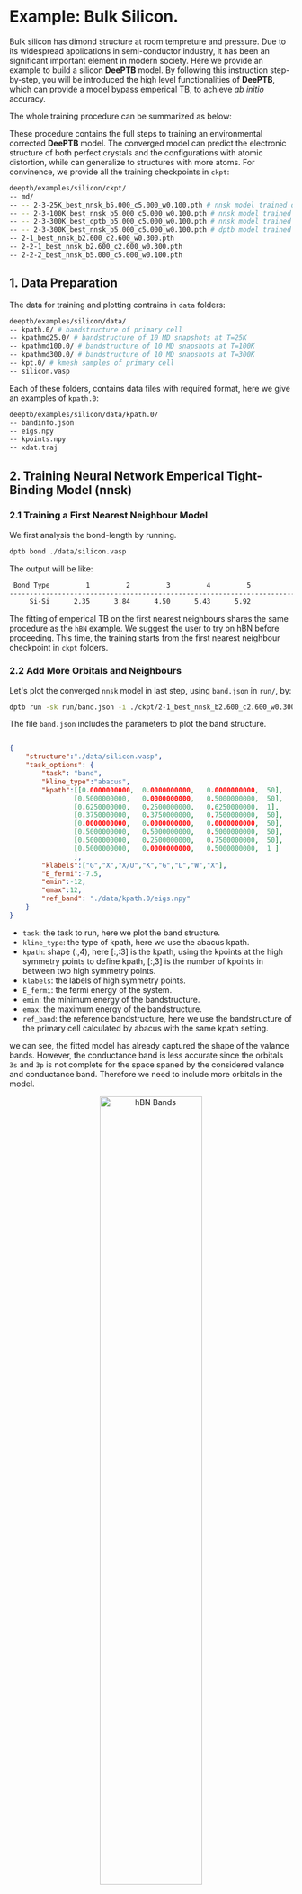 # **Example: Bulk Silicon.**
Bulk silicon has dimond structure at room tempreture and pressure. Due to its widespread applications in semi-conductor industry, it has been an significant important element in modern society. Here we provide an example to build a silicon **DeePTB** model. By following this instruction step-by-step, you will be introduced the high level functionalities of **DeePTB**, which can provide a model bypass emperical TB, to achieve *ab initio* accuracy.

The whole training procedure can be summarized as below:

These procedure contains the full steps to training an environmental corrected **DeePTB** model. The converged model can predict the electronic structure of both perfect crystals and the configurations with atomic distortion, while can generalize to structures with more atoms. For convinence, we provide all the training checkpoints in `ckpt`:
```bash
deeptb/examples/silicon/ckpt/
-- md/
-- -- 2-3-25K_best_nnsk_b5.000_c5.000_w0.100.pth # nnsk model trained on 25K MD trajectory
-- -- 2-3-100K_best_nnsk_b5.000_c5.000_w0.100.pth # nnsk model trained on 100K MD trajectory
-- -- 2-3-300K_best_dptb_b5.000_c5.000_w0.100.pth # nnsk model trained on 300K MD trajectory
-- -- 2-3-300K_best_nnsk_b5.000_c5.000_w0.100.pth # dptb model trained on 300K MD trajectory
-- 2-1_best_nnsk_b2.600_c2.600_w0.300.pth
-- 2-2-1_best_nnsk_b2.600_c2.600_w0.300.pth
-- 2-2-2_best_nnsk_b5.000_c5.000_w0.100.pth
```


## **1. Data Preparation**

The data for training and plotting contrains in `data` folders:
```bash
deeptb/examples/silicon/data/
-- kpath.0/ # bandstructure of primary cell
-- kpathmd25.0/ # bandstructure of 10 MD snapshots at T=25K
-- kpathmd100.0/ # bandstructure of 10 MD snapshots at T=100K
-- kpathmd300.0/ # bandstructure of 10 MD snapshots at T=300K
-- kpt.0/ # kmesh samples of primary cell
-- silicon.vasp
```
Each of these folders, contains data files with required format, here we give an examples of `kpath.0`:
```bash
deeptb/examples/silicon/data/kpath.0/
-- bandinfo.json
-- eigs.npy
-- kpoints.npy
-- xdat.traj
```

## **2. Training Neural Network Emperical Tight-Binding Model (nnsk)**

### **2.1 Training a First Nearest Neighbour Model**
We first analysis the bond-length by running.
```bash
dptb bond ./data/silicon.vasp
```
The output will be like:
```bash
 Bond Type         1         2         3         4         5
------------------------------------------------------------------------
     Si-Si      2.35      3.84      4.50      5.43      5.92
```

The fitting of emperical TB on the first nearest neighbours shares the same procedure as the `hBN` example. We suggest the user to try on hBN before proceeding. This time, the training starts from the first nearest neighbour checkpoint in `ckpt` folders.

### **2.2 Add More Orbitals and Neighbours**
Let's plot the converged `nnsk` model in last step, using `band.json` in `run/`, by:

```bash
dptb run -sk run/band.json -i ./ckpt/2-1_best_nnsk_b2.600_c2.600_w0.300.pth -o ./band
```
The file `band.json` includes the parameters to plot the band structure. 
```json

{   
    "structure":"./data/silicon.vasp",
    "task_options": {
        "task": "band",
        "kline_type":"abacus",
        "kpath":[[0.0000000000,  0.0000000000,   0.0000000000,  50],   
                [0.5000000000,   0.0000000000,   0.5000000000,  50],               
                [0.6250000000,   0.2500000000,   0.6250000000,  1],    
                [0.3750000000,   0.3750000000,   0.7500000000,  50],     
                [0.0000000000,   0.0000000000,   0.0000000000,  50],    
                [0.5000000000,   0.5000000000,   0.5000000000,  50],                
                [0.5000000000,   0.2500000000,   0.7500000000,  50],               
                [0.5000000000,   0.0000000000,   0.5000000000,  1 ]
                ],
        "klabels":["G","X","X/U","K","G","L","W","X"],
        "E_fermi":-7.5,
        "emin":-12,
        "emax":12,
        "ref_band": "./data/kpath.0/eigs.npy"
    }
}
```
- `task`: the task to run, here we plot the band structure.
- `kline_type`: the type of kpath, here we use the abacus kpath.
- `kpath`: shape (:,4), here [:,:3] is the kpath, using the kpoints at the high symmetry points to define kpath, [:,3] is the number of kpoints in between two high symmetry points.
- `klabels`: the labels of high symmetry points.
- `E_fermi`: the fermi energy of the system.
- `emin`: the minimum energy of the bandstructure.
- `emax`: the maximum energy of the bandstructure.
- `ref_band`: the reference bandstructure, here we use the bandstructure of the primary cell calculated by abacus with the same kpath setting.

we can see, the fitted model has already captured the shape of the valance bands. However, the conductance band is less accurate since the orbitals `3s` and `3p` is not complete for the space spaned by the considered valance and conductance band. Therefore we need to include more orbitals in the model. 

<div align=center>
<img src="./img/1_band.png" width = "60%" height = "60%" alt="hBN Bands" align=center />
</div>

In **DeePTB**, users are able to add or remove orbitals by altering the input configuration file. Here we add `d*` orbital, which can permit us to fit the conductance band that are essential when calculating exitation properties such in photo-electronics and electronic transport.

First we add `d*` in `proj_atom_anglr_m` of input configuration, which looks like:
```json
"proj_atom_anglr_m": {
     "Si": [
          "3s",
          "3p",
          "d*"
     ]
}
```

Also, we need to change the learning-rate to `1e-3` to maintain the stability in the first few iterations. Then, we start training the model with `-i/--init-model` of our last checkpoint, by running:
```bash
dptb train -sk ./ckpt/2-2-1_input.json -i ./ckpt/2-1_best_nnsk_b2.600_c2.600_w0.300.pth -o nnsk
```

In this way, the parameters in `nnsk` model corresponding to `3s` and `3p` orbitals can be reloaded. 
When convergence is achieved, we can plot the band structure, using the command:
```bash
dptb run -sk run/band.json -i ./ckpt/2-2-1_best_nnsk_b2.600_c2.600_w0.300.pth -o ./band
```
which shows that both the valance and conductance band are fitted well:

<div align=center>
<img src="./img/2_band.png" width = "60%" height = "60%" alt="hBN Bands" align=center />
</div>

*Note: In practice, we find that training with the minimal basis set in begin, then increasing the orbitals gradually is a better choice than directly training with full orbitals from scratch. This procedure can help to reduce the basis size and to improve the training stability.*

To further enhance the model, we can enlarge the cutoff range considered, to build a model beyond the first nearest neighbours. The parameters that controls the cutoff radius: 
- `bond_cutoff` (angstrom unit): it indicate bonds that has bond-length smaller than which is included.

We first increase the `bond_cutoff` to larger than the bong-length of the third nearest neighbour, while shorter than the fourth. However, abruptly change of the cutoff will introduce discontinuity in the model training, we therefore introduce a smoothing function:
$$f_s(r)=\frac{1}{1+e^{(r-r_{skc})/\omega}}$$
 that controled by parameters:

- `sk_cutoff` (angstrom unit): $r_{skc}$ it controls the cutoff of the decay weight of each bond.
- `sk_decay_w`: $\omega$, it decides the smoothness of the decay.

<div align=center>
<img src="./img/fs.png" width = "60%" height = "60%" alt="hBN Bands" align=center />
</div>

As is shown in the above figure, this smoothing function will decay centered at $r_{skc}$. According to the smoothness $\omega$, this function have different smoothness. Here, to adding more neighbours terms in to consideration while retaining the stability of fitting, we first set the $r_{skc}$ at the first-nearest neighbour distance, this decay function can supress the newly included second and third neighbour terms, which brings no abrupt changes to the predicted hamiltonians.

Then what is left is pushing $r_{skc}$ gradually to the value of `bond_cutoff`. This can be achieved by modify the parameters in input configuration, and repeat along with training with initalization manually. Alternatively, **DeePTB** support to push the smooth boundary automatically. We can set the `sk_cutoff` as a list of two value: [boundary1, boundary2]. **DeePTB** will push the sk_cutoff use linear interpolation during training. It is recommended to analysis the bond distribution before pushing. The boundary pushing often takes more training epochs. One can try to push the boundaries with configuration `ckpt/2-2-2-1_input.json` for pushing $r_{skc}$ and `2-2-2-2_input.json` for tightening $\omega$, or use the model after boundary pushing (since this step takes a few more iterations) in `ckpt/2-2-2_best_nnsk_b5.000_c5.000_w0.300.pth` for the next step:

<div align=center>
<img src="./img/3_band.png" width = "60%" height = "60%" alt="hBN Bands" align=center />
</div>

### **2.3 Training the Bond-length Dependent Parameters**
The emperical SK integrals in **DeePTB** is parameterized by various bond-length depdendent functions. This provide the representative power of `nnsk` model to modeling the change of electronic structure by atomic distortions. If the user want to learn the bond-length dependent parameters, or would like to add environmental correction to improve the accuracy, or to fit various of structures, this step is highly recommended.

The training of Bond-length Dependence parameters will use the dataset of MD snapshots. By modify the `data_options/train/prefix` in input configuration to `kpathmd25K/kpathmd100K/kpathmd300K` and training the model with initialized checkpoints. The parameters is easily attained. The checkpoint in `ckpt/md` provide the converged checkpoint of `nnsk` models on MD snapshots with different tempreture. The user can plot the bandstructure using `band_md.json`, with command:

```
dptb run -sk band_md.json -i ./ckpt/md/xxx.pth -o band
```

and checkout the `band/result` folder for the plottings. Here we illustrate the bandstructure plotting on a snapshot of 25K MD trajectory:

<div align=center>
<img src="./img/2-3_25Kband.png" width = "60%" height = "60%" alt="hBN Bands" align=center />
</div>

We highly suggest to train model from low tempreture, and the transfer to higher tempreture to improve the fitting stability.

## **3. Training Deep Learning Tight-Binding Models with Environmental Correction (dptb)**
**DeePTB** provide powerful environmental dependent modeling with symmetry preserving neural networks. Based on the last step, we can further enhance the power of TB model to overcome the accuracy limit, bring by the two-center approximation. We denote the model that builds the environmental dependence as `dptb`.  With the converged checkpoint in last step, we can just run:
```bash
dptb train <input config> -crt <nnsk checkpoint path> [[-i|-r] <dptb checkpoint path>] [[-o] <output directory>] [-f]
```
To start training, e.p. if starting from the checkpoint `./ckpt/md/2-3-25K_best_nnsk_b5.000_c5.000_w0.100.pth`, we need to run:
```bash
dptb train ./ckpt/md/input.json -crt ./ckpt/md/2-3-25K_best_nnsk_b5.000_c5.000_w0.100.pth -o dptb300K -f
```

`-f` above indicate `--freeze` the `nnsk` model when training the `dptb` model. It is important to use `-f` when one initialize a new `dptb` model (i.e. without `-i/--init-model` or `-r/--restart`).

The only parameter need to be considered here is the `env_cutoff`. It indicate the chemical environment radius that centered at each atom. To ensure the spatical symmetries of the atom environment and the bond environment embeddings, the `env_cutoff` should be larger than 0.5*`bond_cutoff`.

During the training procedure, the `dptb` model will be saved periodicly as checkpoint. If one haven't freeze the `nnsk` model with `-f`, the trained `nnsk` model will also be saved. Then, we can use the converged model to predict the bandstructure, calculating properties supported by **DeePTB**, or get the predicted hamiltonian directly. We plot the bandstructure of the converged model on $T=300K$'s MD trajectory for illustration:
One can run:
```bash
dptb run band_md.json -i ./ckpt/md/2-3-300K_best_dptb_b5.000_c5.000_w0.100.pth -crt ./ckpt/md/2-3-300K_best_nnsk_b5.000_c5.000_w0.100.pth -o band
```
<div align=center>
<img src="./img/2-3_300Kband.png" width = "60%" height = "60%" alt="hBN Bands" align=center />
</div>

Now you know how to train a **DeePTB** model, congratulations !